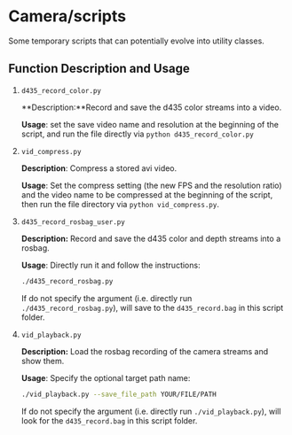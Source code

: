 # Camera/scripts

Some temporary scripts that can potentially evolve into utility classes.



## Function Description and Usage

1. ```d435_record_color.py```

   **Description:**Record and save the d435 color streams into a video. 

   **Usage**:  set the save video name and resolution at the beginning of the script, and run the file directly via ```python d435_record_color.py```

2. ```vid_compress.py```

   **Description**: Compress a stored avi video. 

   **Usage**: Set the compress setting (the new FPS and the resolution ratio) and the video name to be compressed at the beginning of the script, then run the file directory via ```python vid_compress.py```.
   
3. ```d435_record_rosbag_user.py```

   **Description:** Record and save the d435 color and depth streams into a rosbag. 

   **Usage**:  Directly run it and follow the instructions:

   ```bash
   ./d435_record_rosbag.py
   ```
   
   If do not specify the argument (i.e. directly run ```./d435_record_rosbag.py```), will save to the ```d435_record.bag``` in this script folder.
   
4. ```vid_playback.py```

   **Description:** Load the rosbag recording of the camera streams and show them.

   **Usage**:  Specify the optional target path name:

   ```bash 
   ./vid_playback.py --save_file_path YOUR/FILE/PATH
   ```
   
   If do not specify the argument (i.e. directly run ```./vid_playback.py```), will look for the ```d435_record.bag``` in this script folder.





